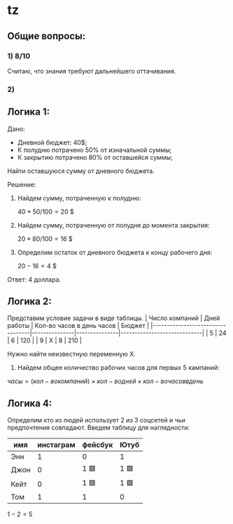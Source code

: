 # tz

## Общие вопросы:
### 1) 8/10
Считаю, что знания требуют дальнейшего оттачивания.

### 2) 

## Логика 1:
Дано: 

- Дневной бюджет: 40$;
- К полудню потрачено 50% от изначальной суммы;
- К закрытию потрачено 80% от оставшейся суммы;

Найти оставшуюся сумму от дневного бюджета.

Решение:
1. Найдем сумму, потраченную к полудню:

    $40 * 50 / 100 = 20$ $
2. Найдем сумму, потраченную от полудня до момента закрытия:

   $20 * 80 / 100 = 16$ $
3. Определим остаток от дневного бюджета к концу рабочего дня:

   $20 - 16 = 4$ $

Ответ: 4 доллара.


## Логика 2:
Представим условие задачи в виде таблицы.
| Число компаний                         | Дней работы  | Кол-во часов в день часов  | Бюджет                  |
|----------------------------------|---------------|---------------|-----------------------------|
| 5            | 24             | 6             | 120                           |
| 9             | X             | 8             | 210                          |

Нужно найти неизвестную переменную X.

1. Найдем общее количество рабочих часов для первых 5 кампаний:

$часы = (кол-во компаний) \times кол-во дней \times кол-во часов в день$


## Логика 4:

Определим кто из людей использует 2 из 3 соцсетей и чьи предпочтения совпадают. Введем таблицу для наглядности:

| имя                         | инстаграм  | фейсбук | Ютуб                  |
|-----------------------------|---------------|---------------|-----------------------------|
|  Энн             | 1             | 0            | 1                          |
|  Джон             | 0             | 1 🟩             | 1    🟩                       |
|  Кейт             | 0             | 1  🟩           | 1   🟩                        |
|  Том             | 1             | 1             | 0                           |


$1-2=5$
